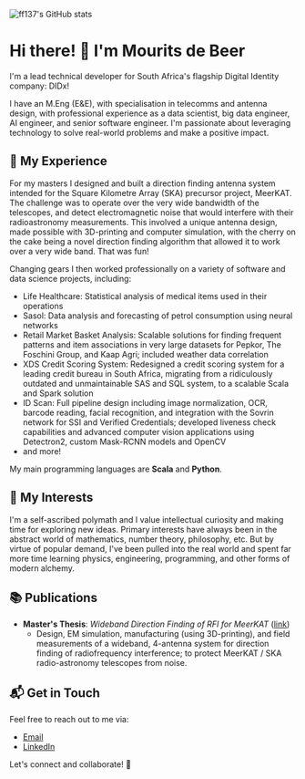 ![ff137's GitHub stats](https://github-readme-stats.vercel.app/api?username=ff137&disable_animations=true&show_icons=true&show=prs_merged,reviews&include_all_commits=true&bg_color=00000000&hide=stars&rank_icon=github)

# Hi there! 👋 I'm Mourits de Beer

I'm a lead technical developer for South Africa's flagship Digital Identity company: DIDx!

I have an M.Eng (E&E), with specialisation in telecomms and antenna design, with professional experience as a data scientist, big data engineer, AI engineer, and senior software engineer. I'm passionate about leveraging technology to solve real-world problems and make a positive impact.

## 🚀 My Experience

For my masters I designed and built a direction finding antenna system intended for the Square Kilometre Array (SKA) precursor project, MeerKAT. The challenge was to operate over the very wide bandwidth of the telescopes, and detect electromagnetic noise that would interfere with their radioastronomy measurements. This involved a unique antenna design, made possible with 3D-printing and computer simulation, with the cherry on the cake being a novel direction finding algorithm that allowed it to work over a very wide band. That was fun!

Changing gears I then worked professionally on a variety of software and data science projects, including:

- Life Healthcare: Statistical analysis of medical items used in their operations
- Sasol: Data analysis and forecasting of petrol consumption using neural networks
- Retail Market Basket Analysis: Scalable solutions for finding frequent patterns and item associations in very large datasets for Pepkor, The Foschini Group, and Kaap Agri; included weather data correlation
- XDS Credit Scoring System: Redesigned a credit scoring system for a leading credit bureau in South Africa, migrating from a ridiculously outdated and unmaintainable SAS and SQL system, to a scalable Scala and Spark solution
- ID Scan: Full pipeline design including image normalization, OCR, barcode reading, facial recognition, and integration with the Sovrin network for SSI and Verified Credentials; developed liveness check capabilities and advanced computer vision applications using Detectron2, custom Mask-RCNN models and OpenCV
- and more!

My main programming languages are **Scala** and **Python**.

## 🎨 My Interests

I'm a self-ascribed polymath and I value intellectual curiosity and making time for exploring new ideas. Primary interests have always been in the abstract world of mathematics, number theory, philosophy, etc. But by virtue of popular demand, I've been pulled into the real world and spent far more time learning physics, engineering, programming, and other forms of modern alchemy.

## 📚 Publications

- **Master's Thesis**: *Wideband Direction Finding of RFI for MeerKAT* ([link](https://scholar.sun.ac.za/handle/10019.1/101179))
  - Design, EM simulation, manufacturing (using 3D-printing), and field measurements of a wideband, 4-antenna system for direction finding of radiofrequency interference; to protect MeerKAT / SKA radio-astronomy telescopes from noise.

## 📬 Get in Touch

Feel free to reach out to me via:

- [Email](mailto:ff137@proton.me)
- [LinkedIn](https://www.linkedin.com/in/mourits-de-beer-498b56246/)

Let's connect and collaborate! 🚀

